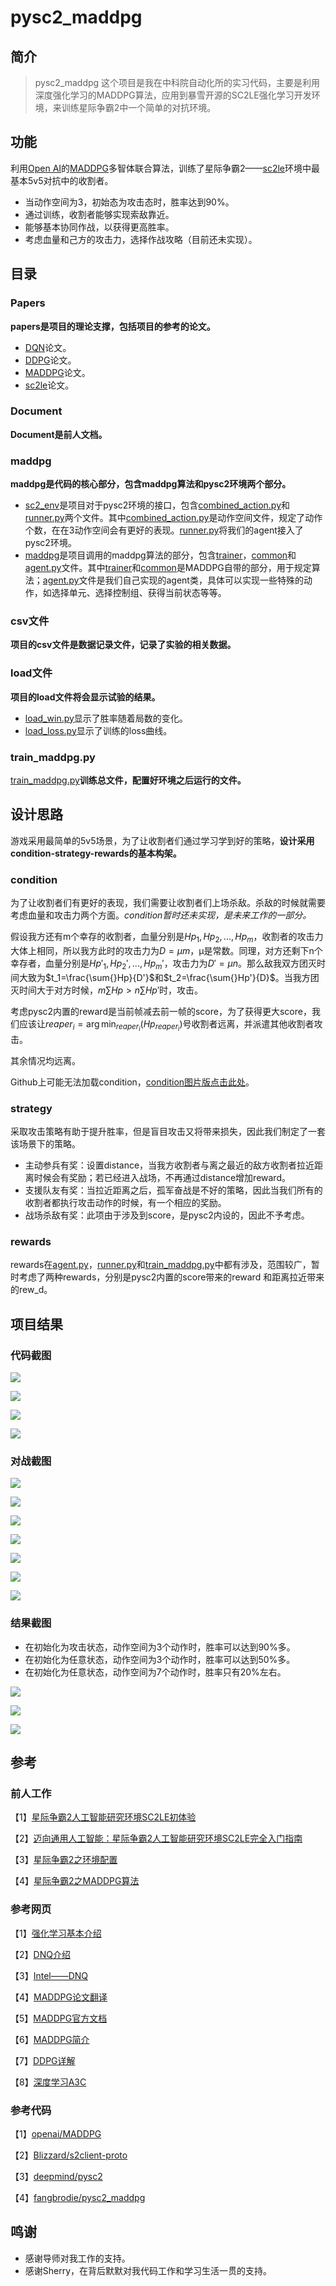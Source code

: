 # pysc2_maddpg

## 简介

> pysc2_maddpg 这个项目是我在中科院自动化所的实习代码，主要是利用深度强化学习的MADDPG算法，应用到暴雪开源的SC2LE强化学习开发环境，来训练星际争霸2中一个简单的对抗环境。

## 功能

利用[Open AI](https://www.openai.com)的[MADDPG](https://github.com/LovelyBuggies/Python_MADDPG_SC2LE/blob/master/Papers/MADDPG.pdf)多智体联合算法，训练了星际争霸2——[sc2le](https://github.com/LovelyBuggies/Python_MADDPG_SC2LE/blob/master/Papers/sc2le.pdf)环境中最基本5v5对抗中的收割者。

* 当动作空间为3，初始态为攻击态时，胜率达到90%。
* 通过训练，收割者能够实现索敌靠近。
* 能够基本协同作战，以获得更高胜率。
* 考虑血量和己方的攻击力，选择作战攻略（目前还未实现）。

## 目录

### Papers

**papers是项目的理论支撑，包括项目的参考的论文。**

* [DQN](https://github.com/LovelyBuggies/Python_MADDPG_SC2LE/tree/master/papers)论文。
* [DDPG](https://github.com/LovelyBuggies/Python_MADDPG_SC2LE/blob/master/Papers/DDPG.pdf)论文。
* [MADDPG](https://github.com/LovelyBuggies/Python_MADDPG_SC2LE/blob/master/Papers/MADDPG.pdf)论文。
* [sc2le](https://github.com/LovelyBuggies/Python_MADDPG_SC2LE/blob/master/Papers/sc2le.pdf)论文。

### Document

**Document是前人文档。**

### maddpg

**maddpg是代码的核心部分，包含maddpg算法和pysc2环境两个部分。**

* [sc2_env](https://github.com/LovelyBuggies/Python_MADDPG_SC2LE/tree/master/maddpg/sc2_env)是项目对于pysc2环境的接口，包含[combined_action.py](https://github.com/LovelyBuggies/Python_MADDPG_SC2LE/blob/master/maddpg/sc2_env/combined_action.py)和[runner.py](https://github.com/LovelyBuggies/Python_MADDPG_SC2LE/blob/master/maddpg/sc2_env/runner.py)两个文件。其中[combined_action.py](https://github.com/LovelyBuggies/Python_MADDPG_SC2LE/blob/master/maddpg/sc2_env/combined_action.py)是动作空间文件，规定了动作个数，在在3动作空间会有更好的表现。[runner.py](https://github.com/LovelyBuggies/Python_MADDPG_SC2LE/blob/master/maddpg/sc2_env/runner.py)将我们的agent接入了pysc2环境。
* [maddpg](https://github.com/LovelyBuggies/Python_MADDPG_SC2LE/tree/master/maddpg/maddpg)是项目调用的maddpg算法的部分，包含[trainer](https://github.com/LovelyBuggies/Python_MADDPG_SC2LE/tree/master/maddpg/maddpg/trainer)，[common](https://github.com/LovelyBuggies/Python_MADDPG_SC2LE/tree/master/maddpg/maddpg/common)和[agent.py](https://github.com/LovelyBuggies/Python_MADDPG_SC2LE/blob/master/maddpg/maddpg/agent.py)文件。其中[trainer](https://github.com/LovelyBuggies/Python_MADDPG_SC2LE/tree/master/maddpg/maddpg/trainer)和[common](https://github.com/LovelyBuggies/Python_MADDPG_SC2LE/tree/master/maddpg/maddpg/common)是MADDPG自带的部分，用于规定算法；[agent.py](https://github.com/LovelyBuggies/Python_MADDPG_SC2LE/blob/master/maddpg/maddpg/agent.py)文件是我们自己实现的agent类，具体可以实现一些特殊的动作，如选择单元、选择控制组、获得当前状态等等。

### csv文件

**项目的csv文件是数据记录文件，记录了实验的相关数据。**

### load文件

**项目的load文件将会显示试验的结果。**

* [load_win.py](https://github.com/LovelyBuggies/Python_MADDPG_SC2LE/blob/master/load_win.py)显示了胜率随着局数的变化。
* [load_loss.py](https://github.com/LovelyBuggies/Python_MADDPG_SC2LE/blob/master/load_loss.py)显示了训练的loss曲线。

### train_maddpg.py

[train_maddpg.py](https://github.com/LovelyBuggies/Python_MADDPG_SC2LE/blob/master/train_maddpg.py)**训练总文件，配置好环境之后运行的文件。**

## 设计思路

游戏采用最简单的5v5场景，为了让收割者们通过学习学到好的策略，**设计采用condition-strategy-rewards的基本构架。**

### condition

为了让收割者们有更好的表现，我们需要让收割者们上场杀敌。杀敌的时候就需要考虑血量和攻击力两个方面。*condition暂时还未实现，是未来工作的一部分。*

假设我方还有m个幸存的收割者，血量分别是$Hp_1, Hp_2,..., Hp_m$，收割者的攻击力大体上相同，所以我方此时的攻击力为$D=µm$，µ是常数。同理，对方还剩下n个幸存者，血量分别是$Hp'_1, Hp_2',..., Hp_m'$，攻击力为$D'=µn$。那么敌我双方团灭时间大致为$t_1=\frac{\sum{}Hp}{D'}$和$t_2=\frac{\sum{}Hp'}{D}$。当我方团灭时间大于对方时候，$m\sum{}Hp>n\sum{}Hp'$时，攻击。

考虑pysc2内置的reward是当前帧减去前一帧的score，为了获得更大score，我们应该让$reaper_i=\arg\min_{reaper_i}(Hp_{reaper_i})$号收割者远离，并派遣其他收割者攻击。

其余情况均远离。

Github上可能无法加载condition，[condition图片版点击此处](https://github.com/LovelyBuggies/Python_MADDPG_SC2LE/blob/master/Images/Snip20180827_16.png)。

### strategy

采取攻击策略有助于提升胜率，但是盲目攻击又将带来损失，因此我们制定了一套该场景下的策略。

* 主动参兵有奖：设置distance，当我方收割者与离之最近的敌方收割者拉近距离时候会有奖励；若已经进入战场，不再通过distance增加reward。
* 支援队友有奖：当拉近距离之后，孤军奋战是不好的策略，因此当我们所有的收割者都执行攻击动作的时候，有一个相应的奖励。
* 战场杀敌有奖：此项由于涉及到score，是pysc2内设的，因此不予考虑。

### rewards

rewards在[agent.py](https://github.com/LovelyBuggies/Python_MADDPG_SC2LE/blob/master/maddpg/maddpg/agent.py)，[runner.py](https://github.com/LovelyBuggies/Python_MADDPG_SC2LE/blob/master/maddpg/sc2_env/runner.py)和[train_maddpg.py](https://github.com/LovelyBuggies/Python_MADDPG_SC2LE/blob/master/train_maddpg.py)中都有涉及，范围较广，暂时考虑了两种rewards，分别是pysc2内置的score带来的reward
和距离拉近带来的rew_d。

## 项目结果

### 代码截图

![](https://s6.postimg.cc/8ktify6z5/Wechat_IMG0.png)

![](https://s6.postimg.cc/uwrb9clip/Wechat_IMG1.png)

![](https://s6.postimg.cc/uwrb9clip/Wechat_IMG2.png)

![](https://s6.postimg.cc/uwrb9clip/Wechat_IMG3.png)

### 对战截图

![](https://s6.postimg.cc/uwrb9clip/Wechat_IMG5.png)

![](https://s6.postimg.cc/uwrb9clip/Wechat_IMG6.png)

![](https://s6.postimg.cc/uwrb9clip/Wechat_IMG7.png)

![](https://s6.postimg.cc/uwrb9clip/Wechat_IMG8.png)

![](https://s6.postimg.cc/uwrb9clip/Wechat_IMG10.png)

![](https://s6.postimg.cc/uwrb9clip/Wechat_IMG18.png)

![](https://s6.postimg.cc/uwrb9clip/Wechat_IMG17.png)

### 结果截图

* 在初始化为攻击状态，动作空间为3个动作时，胜率可以达到90%多。
* 在初始化为任意状态，动作空间为3个动作时，胜率可以达到50%多。
* 在初始化为任意状态，动作空间为7个动作时，胜率只有20%左右。

![](https://s6.postimg.cc/uwrb9clip/Wechat_IMG13.png)

![](https://s6.postimg.cc/uwrb9clip/Wechat_IMG12.png)

![](https://s6.postimg.cc/uwrb9clip/Wechat_IMG16.png)

## 参考

### 前人工作

【1】[星际争霸2人工智能研究环境SC2LE初体验](https://zhuanlan.zhihu.com/p/28471863)

【2】[迈向通用人工智能：星际争霸2人工智能研究环境SC2LE完全入门指南](https://zhuanlan.zhihu.com/p/28434323)

【3】[星际争霸2之环境配置](http://123.206.88.218/mysite/?p=101)

【4】[星际争霸2之MADDPG算法](http://123.206.88.218/mysite/?p=97)


### 参考网页

【1】[强化学习基本介绍](https://blog.csdn.net/coffee_cream/article/details/57085729)

【2】[DNQ介绍](https://blog.csdn.net/asd136912/article/details/79333312)

【3】[Intel——DNQ](https://ai.intel.com/demystifying-deep-reinforcement-learning/)

【4】[MADDPG论文翻译](https://blog.csdn.net/qiusuoxiaozi/article/details/79066612)

【5】[MADDPG官方文档](https://blog.openai.com/learning-to-cooperate-compete-and-communicate/)

【6】[MADDPG简介](http://baijiahao.baidu.com/s?id=1603659635129840317&wfr=spider&for=pc)

【7】[DDPG详解](https://blog.csdn.net/kenneth_yu/article/details/78478356)

【8】[深度学习A3C](https://blog.csdn.net/u013236946/article/details/73195035)


### 参考代码

【1】[openai/MADDPG](https://github.com/openai/maddpg)

【2】[Blizzard/s2client-proto](https://github.com/Blizzard/s2client-proto)

【3】[deepmind/pysc2](https://github.com/deepmind/pysc2)

【4】[fangbrodie/pysc2_maddpg](https://github.com/fangbrodie/pysc2_maddpg)



## 鸣谢

* 感谢导师对我工作的支持。
* 感谢Sherry，在背后默默对我代码工作和学习生活一贯的支持。


